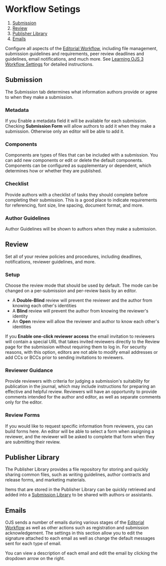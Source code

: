 # Workflow Setings

1. [Submission](workflow-settings#submission)
1. [Review](workflow-settings#review)
1. [Publisher Library](workflow-settings#publisher)
1. [Emails](workflow-settings#emails)

Configure all aspects of the [Editorial Workflow](../editorial-workflow), including file management, submission guidelines and requirements, peer review deadlines and guidelines, email notifications, and much more. See [Learning OJS 3 Workflow Settings](https://docs.pkp.sfu.ca/learning-ojs/en/settings-workflow) for detailed instructions.

## <a name="submission"></a>Submission
The Submission tab determines what information authors provide or agree to when they make a submission.

### Metadata
If you Enable a metadata field it will be available for each submission. Checking **Submission Form** will allow authors to add it when they make a submission. Otherwise only an editor will be able to add it.

### Components
Components are types of files that can be included with a submission.  You can add new components or edit or delete the default components. Components can be configured as supplementary or dependent, which determines how or whether they are published.

### Checklist
Provide authors with a checklist of tasks they should complete before completing their submission. This is a good place to indicate requirements for referencing, font size, line spacing, document format, and more.

### Author Guidelines
Author Guidelines will be shown to authors when they make a submission.

## <a name="review"></a>Review
Set all of your review policies and procedures, including deadlines, notifications, reviewer guidelines, and more.

### Setup
Choose the review mode that should be used by default. The mode can be changed on a per-submission and per-review basis by an editor.

- A **Double-Blind** review will prevent the reviewer and the author from knowing each other's identities
- A **Blind** review will prevent the author from knowing the reviewer's identity
- An **Open** review will allow the reviewer and author to know each other's identities

If you **Enable one-click reviewer access** the email invitation to reviewers will contain a special URL that takes invited reviewers directly to the Review page for the submission without requiring them to log in. For security reasons, with this option, editors are not able to modify email addresses or add CCs or BCCs prior to sending invitations to reviewers.

### Reviewer Guidance
Provide reviewers with criteria for judging a submission's suitability for publication in the journal, which may include instructions for preparing an effective and helpful review. Reviewers will have an opportunity to provide comments intended for the author and editor, as well as separate comments only for the editor.

### Review Forms
If you would like to request specific information from reviewers, you can build forms here. An editor will be able to select a form when assigning a reviewer, and the reviewer will be asked to complete that form when they are submitting their review.

## <a name="publisher"></a>Publisher Library
The Publisher Library provides a file repository for storing and quickly sharing common files, such as writing guidelines, author contracts and release forms, and marketing materials.

Items that are stored in the Publisher Library can be quickly retrieved and added into a [Submission Library](../editorial-workflow#submission-library) to be shared with authors or assistants.

## <a name="emails"></a>Emails
OJS sends a number of emails during various stages of the [Editorial Workflow](../editorial-workflow) as well as other actions such as registration and submission acknowledgement. The settings in this section allow you to edit the signature attached to each email as well as change the default messages sent for each type of email.

You can view a description of each email and edit the email by clicking the dropdown arrow on the right.
